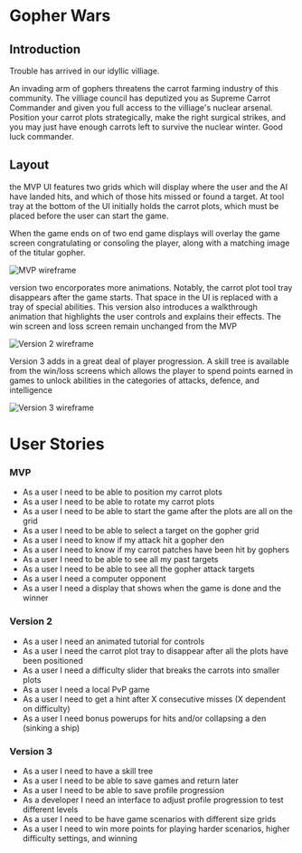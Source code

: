 # Gopher Wars  

## Introduction  

Trouble has arrived in our idyllic villiage.  

An invading arm of gophers threatens the carrot farming industry of this community. The villiage council has deputized you as Supreme Carrot Commander and given you full access to the villiage's nuclear arsenal. Position your carrot plots strategically, make the right surgical strikes, and you may just have enough carrots left to survive the nuclear winter. Good luck commander.  

## Layout  

the MVP UI features two grids which will display where the user and the AI have landed hits, and which of those hits missed or found a target. At tool tray at the bottom of the UI initially holds the carrot plots, which must be placed before the user can start the game. 

When the game ends on of two end game displays will overlay the game screen congratulating or consoling the player, along with a matching image of the titular gopher.  

![MVP wireframe](GopherWarsMVP.png)  

version two encorporates more animations. Notably, the carrot plot tool tray disappears after the game starts. That space in the UI is replaced with a tray of special abilities. This version also introduces a walkthrough animation that highlights the user controls and explains their effects. The win screen and loss screen remain unchanged from the MVP  

![Version 2 wireframe](GopherWarsV2.png)  


Version 3 adds in a great deal of player progression. A skill tree is available from the win/loss screens which allows the player to spend points earned in games to unlock abilities in the categories of attacks, defence, and intelligence

![Version 3 wireframe](GopherWarsV3.png)
# User Stories  

### MVP  

- As a user I need to be able to position my carrot plots  
- As a user I need to be able to rotate my carrot plots
- As a user I need to be able to start the game after the plots are all on the grid
- As a user I need to be able to select a target on the gopher grid  
- As a user I need to know if my attack hit a gopher den  
- As a user I need to know if my carrot patches have been hit by gophers  
- As a user I need to be able to see all my past targets
- As a user I need to be able to see all the gopher attack targets  
- As a user I need a computer opponent  
- As a user I need a display that shows when the game is done and the winner

### Version 2  

- As a user I need an animated tutorial for controls  
- As a user I need the carrot plot tray to disappear after all the plots have been positioned
- As a user I need a difficulty slider that breaks the carrots into smaller plots  
- As a user I need a local PvP game  
- As a user I need to get a hint after X consecutive misses (X dependent on difficulty)
- As a user I need bonus powerups for hits and/or collapsing a den (sinking a ship)

### Version 3  

- As a user I need to have a skill tree  
- As a user I need to be able to save games and return later  
- As a user I need to be able to save profile progression
- As a developer I need an interface to adjust profile progression to test different levels
- As a user I need to be have game scenarios with different size grids
- As a user I need to win more points for playing harder scenarios, higher difficulty settings, and winning

